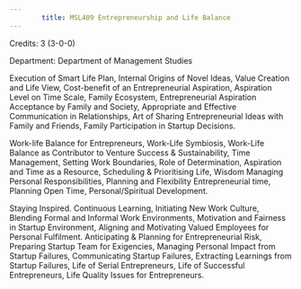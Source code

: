 ```yaml
---
        title: MSL409 Entrepreneurship and Life Balance
---
```

Credits: 3 (3-0-0)

Department: Department of Management Studies

Execution of Smart Life Plan, Internal Origins of Novel Ideas, Value Creation and Life View, Cost-benefit of an Entrepreneurial Aspiration, Aspiration Level on Time Scale, Family Ecosystem, Entrepreneurial Aspiration Acceptance by Family and Society, Appropriate and Effective Communication in Relationships, Art of Sharing Entrepreneurial Ideas with Family and Friends, Family Participation in Startup Decisions.

Work-life Balance for Entrepreneurs, Work-Life Symbiosis, Work-Life Balance as Contributor to Venture Success & Sustainability, Time Management, Setting Work Boundaries, Role of Determination, Aspiration and Time as a Resource, Scheduling & Prioritising Life, Wisdom Managing Personal Responsibilities, Planning and Flexibility Entrepreneurial time, Planning Open Time, Personal/Spiritual Development.

Staying Inspired. Continuous Learning, Initiating New Work Culture, Blending Formal and Informal Work Environments, Motivation and Fairness in Startup Environment, Aligning and Motivating Valued Employees for Personal Fulfilment. Anticipating & Planning for Entrepreneurial Risk, Preparing Startup Team for Exigencies, Managing Personal Impact from Startup Failures, Communicating Startup Failures, Extracting Learnings from Startup Failures, Life of Serial Entrepreneurs, Life of Successful Entrepreneurs, Life Quality Issues for Entrepreneurs.